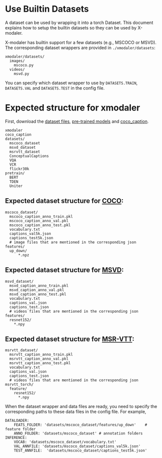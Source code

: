 # Use Builtin Datasets

A dataset can be used by wrapping it into a torch Dataset. This document explains how to setup the builtin datasets so they can be used by X-modaler.

X-modaler has builtin support for a few datasets (e.g., MSCOCO or MSVD). The corresponding dataset wrappers are provided in `./xmodaler/datasets`:
```
xmodaler/datasets/
  images/
    mscoco.py
  videos/
    msvd.py  
```
You can specify which dataset wrapper to use by `DATASETS.TRAIN`, `DATASETS.VAL` and `DATASETS.TEST` in the config file. 

# Expected structure for xmodaler
First, download the [dataset files](https://drive.google.com/drive/folders/1vx9n7tAIt8su0y_3tsPJGvMPBMm8JLCZ?usp=sharing), [pre-trained models](https://drive.google.com/drive/folders/14N0MHJl0MvzuXa6RAmauiHfvFmaAZ0Xn?usp=sharing) and [coco_caption](https://github.com/ruotianluo/coco-caption).

```
xmodaler
coco_caption
datasets/
  mscoco_dataset
  msvd_dataset
  msrvtt_dataset
  ConceptualCaptions
  VQA
  VCR
  flickr30k
pretrain/
  BERT
  TDEN
  Uniter
```

## Expected dataset structure for [COCO](https://cocodataset.org/#download):

```
mscoco_dataset/
  mscoco_caption_anno_train.pkl
  mscoco_caption_anno_val.pkl
  mscoco_caption_anno_test.pkl
  vocabulary.txt
  captions_val5k.json
  captions_test5k.json
  # image files that are mentioned in the corresponding json
features/
  up_down/
      *.npz
```

## Expected dataset structure for [MSVD](https://www.cs.utexas.edu/users/ml/clamp/videoDescription/):

```
msvd_dataset/
  msvd_caption_anno_train.pkl
  msvd_caption_anno_val.pkl
  msvd_caption_anno_test.pkl
  vocabulary.txt
  captions_val.json
  captions_test.json
  # videos files that are mentioned in the corresponding json
features/
  resnet152/
    *.npy
```

## Expected dataset structure for [MSR-VTT](http://ms-multimedia-challenge.com/2017/dataset):

```
msrvtt_dataset/
  msrvtt_caption_anno_train.pkl
  msrvtt_caption_anno_val.pkl
  msrvtt_caption_anno_test.pkl
  vocabulary.txt
  captions_val.json
  captions_test.json
  # videos files that are mentioned in the corresponding json
msrvtt_torch/
  feature/
    resnet152/
      *.npy
```

When the dataset wrapper and data files are ready, you need to specify the corresponding paths to these data files in the config file. For example, 
```
DATALOADER:
	FEATS_FOLDER: 'datasets/mscoco_dataset/features/up_down'    # feature folder
	ANNO_FOLDER: 'datasets/mscoco_dataset' # annotation folders
INFERENCE:
	VOCAB: 'datasets/mscoco_dataset/vocabulary.txt'
	VAL_ANNFILE: 'datasets/mscoco_dataset/captions_val5k.json'
	TEST_ANNFILE:  'datasets/mscoco_dataset/captions_test5k.json'
```
